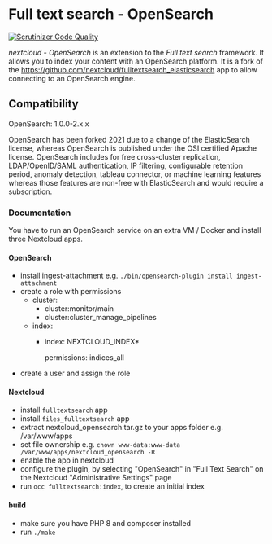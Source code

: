 # Full text search - OpenSearch

[![Scrutinizer Code Quality](https://scrutinizer-ci.com/g/nextcloud/FullTextSearch_OpenSearch/badges/quality-score.png?b=master)](https://scrutinizer-ci.com/g/nextcloud/FullTextSearch_OpenSearch/?branch=master)

_nextcloud - OpenSearch_ is an extension to the _Full text search_ framework. It allows you to index your content with an OpenSearch platform. It is a fork of the https://github.com/nextcloud/fulltextsearch_elasticsearch app to allow connecting to an OpenSearch engine. 

## Compatibility

OpenSearch: 1.0.0-2.x.x

OpenSearch has been forked 2021 due to a change of the ElasticSearch license, whereas OpenSearch is published under the OSI certified Apache license. OpenSearch includes for free cross-cluster replication, LDAP/OpenID/SAML authentication, IP filtering, configurable retention period, anomaly detection, tableau connector, or machine learning features whereas those features are non-free with ElasticSearch and would require a subscription.

### Documentation

You have to run an OpenSearch service on an extra VM / Docker and install three Nextcloud apps.

#### OpenSearch
- install ingest-attachment e.g. `./bin/opensearch-plugin install ingest-attachment`
- create a role with permissions
    - cluster:
      - cluster:monitor/main
      - cluster:cluster_manage_pipelines
    - index:
      - index: NEXTCLOUD_INDEX*
      
        permissions: indices_all
- create a user and assign the role

#### Nextcloud
- install `fulltextsearch` app
- install `files_fulltextsearch` app
- extract nextcloud_opensearch.tar.gz to your apps folder e.g. /var/www/apps
- set file ownership e.g. `chown www-data:www-data /var/www/apps/nextcloud_opensearch -R`
- enable the app in nextcloud
- configure the plugin, by selecting "OpenSearch" in "Full Text Search" on the Nextcloud "Administrative Settings" page
- run `occ fulltextsearch:index`, to create an initial index 

#### build

- make sure you have PHP 8 and composer installed
- run `./make`
